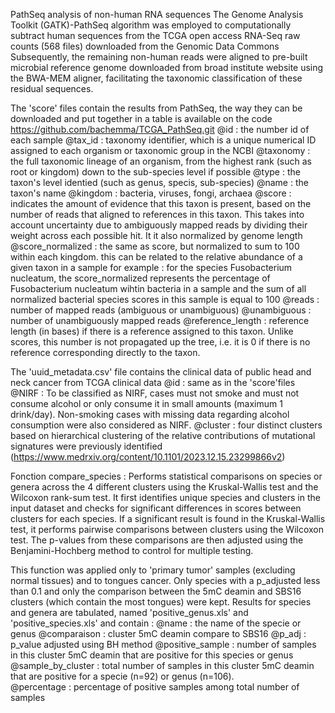 
PathSeq analysis of non-human RNA sequences
The Genome Analysis Toolkit (GATK)-PathSeq algorithm was employed to computationally subtract human sequences from the TCGA open access RNA-Seq raw counts (568 files) downloaded from the Genomic Data Commons 
Subsequently, the remaining non-human reads were aligned to pre-built microbial reference genome downloaded from broad institute website using the BWA-MEM aligner, 
facilitating the taxonomic classification of these residual sequences. 

The 'score' files contain the results from PathSeq, the way they can be downloaded and put together in a table is available on the code https://github.com/bachemma/TCGA_PathSeq.git
@id : the number id of each sample 
@tax_id :  taxonomy identifier, which is a unique numerical ID assigned to each organism or taxonomic group in the NCBI
@taxonomy :  the full taxonomic lineage of an organism, from the highest rank (such as root or kingdom) down to the sub-species level if possible 
@type : the taxon's level identied (such as genus, specis, sub-species) 
@name : the taxon's name 
@kingdom : bacteria, viruses, fongi, archaea 
@score : indicates the amount of evidence that this taxon is present, based on the number of reads that aligned to references in this taxon. 
This takes into account uncertainty due to ambiguously mapped reads by dividing their weight across each possible hit. It it also normalized by genome length
@score_normalized : the same as score, but normalized to sum to 100 within each kingdom. this can be related to the relative abundance of a given taxon in a sample 
for example : for the species Fusobacterium nucleatum, the score_normalized represents the percentage of Fusobacterium nucleatum wihtin bacteria in a sample and 
the sum of all normalized bacterial species scores in this sample is equal to 100
@reads : number of mapped reads (ambiguous or unambiguous)
@unambiguous : number of unambiguously mapped reads
@reference_length : reference length (in bases) if there is a reference assigned to this taxon. 
Unlike scores, this number is not propagated up the tree, i.e. it is 0 if there is no reference corresponding directly to the taxon. 

The 'uuid_metadata.csv' file contains the clinical data of public head and neck cancer from TCGA clinical data 
@id : same as in the 'score'files 
@NIRF : To be classified as NIRF, cases must not smoke and must not consume alcohol or only consume it in small amounts (maximum 1 drink/day).
Non-smoking cases with missing data regarding alcohol consumption were also considered as NIRF.
@cluster : four distinct clusters based on hierarchical clustering of the relative contributions of mutational signatures were previously identified (https://www.medrxiv.org/content/10.1101/2023.12.15.23299866v2)


Fonction compare_species : 
Performs statistical comparisons on species or genera across the 4 different clusters using the Kruskal-Wallis test and the Wilcoxon rank-sum test.
It first identifies unique species and clusters in the input dataset and checks for significant differences in scores between clusters for each species.
If a significant result is found in the Kruskal-Wallis test, it performs pairwise comparisons between clusters using the Wilcoxon test. 
The p-values from these comparisons are then adjusted using the Benjamini-Hochberg method to control for multiple testing. 

This function was applied only to 'primary tumor' samples (excluding normal tissues) and to tongues cancer.
Only species with a p_adjusted less than 0.1 and only the comparison between the 5mC deamin and SBS16 clusters (which contain the most tongues) were kept.
Results for species and genera are tabulated, named 'positive_genus.xls' and 'positive_species.xls' and contain : 
@name : the name of the specie or genus 
@comparaison : cluster 5mC deamin compare to SBS16 
@p_adj : p_value adjusted using BH method
@positive_sample : number of samples in this cluster 5mC deamin that are positive for this species or genus 
@sample_by_cluster : total number of samples in this cluster 5mC deamin that are positive for a specie (n=92) or genus (n=106).  
@percentage : percentage of positive samples among total number of samples 
